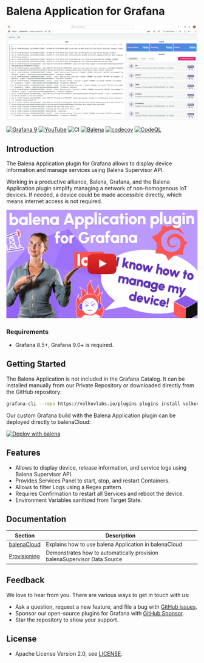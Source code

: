 # Balena Application for Grafana

![Application](https://raw.githubusercontent.com/volkovlabs/volkovlabs-balena-app/main/src/img/app.png)

[![Grafana 9](https://img.shields.io/badge/Grafana-9.3.2-orange)](https://www.grafana.com)
[![YouTube](https://img.shields.io/badge/YouTube-Playlist-red)](https://youtube.com/playlist?list=PLPow72ygztmRdzBPeQ16cwM7ZvPbXfyHv)
![CI](https://github.com/volkovlabs/volkovlabs-balena-app/workflows/CI/badge.svg)
[![Balena](https://github.com/volkovlabs/volkovlabs-balena-app/actions/workflows/balena.yml/badge.svg)](https://github.com/volkovlabs/volkovlabs-balena-app/actions/workflows/balena.yml)
[![codecov](https://codecov.io/gh/VolkovLabs/volkovlabs-balena-app/branch/main/graph/badge.svg?token=2W9VR0PG5N)](https://codecov.io/gh/VolkovLabs/volkovlabs-balena-app)
[![CodeQL](https://github.com/VolkovLabs/volkovlabs-balena-app/actions/workflows/codeql-analysis.yml/badge.svg)](https://github.com/VolkovLabs/volkovlabs-balena-app/actions/workflows/codeql-analysis.yml)

## Introduction

The Balena Application plugin for Grafana allows to display device information and manage services using Balena Supervisor API.

Working in a productive alliance, Balena, Grafana, and the Balena Application plugin simplify managing a network of non-homogenous IoT devices. If needed, a device could be made accessible directly, which means internet access is not required.

[![Balena Application plugin for Grafana | Connect to your IoT devices directly from Grafana](https://raw.githubusercontent.com/volkovlabs/volkovlabs-balena-app/main/img/video.png)](https://youtu.be/5NfrVdOX0s8)

### Requirements

- Grafana 8.5+, Grafana 9.0+ is required.

## Getting Started

The Balena Application is not included in the Grafana Catalog. It can be installed manually from our Private Repository or downloaded directly from the GitHub repository:

```bash
grafana-cli --repo https://volkovlabs.io/plugins plugins install volkovlabs-balena-app
```

Our custom Grafana build with the Balena Application plugin can be deployed directly to balenaCloud:

[![Deploy with balena](https://balena.io/deploy.svg)](https://dashboard.balena-cloud.com/deploy?repoUrl=https://github.com/volkovlabs/volkovlabs-balena-app)

## Features

- Allows to display device, release information, and service logs using Balena Supervisor API.
- Provides Services Panel to start, stop, and restart Containers.
- Allows to filter Logs using a Regex pattern.
- Requires Confirmation to restart all Services and reboot the device.
- Environment Variables sanitized from Target State.

## Documentation

| Section | Description |
| -- | -- |
| [balenaCloud](https://volkovlabs.io/plugins/volkovlabs-balena-app/balenaCloud) | Explains how to use balena Application in balenaCloud |
| [Provisioning](https://volkovlabs.io/plugins/volkovlabs-balena-app/provisioning) | Demonstrates how to automatically provision balenaSupervisor Data Source|

## Feedback

We love to hear from you. There are various ways to get in touch with us:

- Ask a question, request a new feature, and file a bug with [GitHub issues](https://github.com/volkovlabs/volkovlabs-balena-app/issues/new/choose).
- Sponsor our open-source plugins for Grafana with [GitHub Sponsor](https://github.com/sponsors/VolkovLabs).
- Star the repository to show your support.

## License

- Apache License Version 2.0, see [LICENSE](https://github.com/volkovlabs/volkovlabs-balena-app/blob/main/LICENSE).
